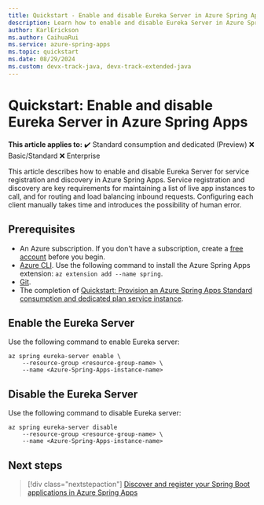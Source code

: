 ```yaml
---
title: Quickstart - Enable and disable Eureka Server in Azure Spring Apps
description: Learn how to enable and disable Eureka Server in Azure Spring Apps.
author: KarlErickson
ms.author: CaihuaRui
ms.service: azure-spring-apps
ms.topic: quickstart
ms.date: 08/29/2024
ms.custom: devx-track-java, devx-track-extended-java
---
```


# Quickstart: Enable and disable Eureka Server in Azure Spring Apps

**This article applies to:** ✔️ Standard consumption and dedicated (Preview) ❌ Basic/Standard ❌ Enterprise

This article describes how to enable and disable Eureka Server for service registration and discovery in Azure Spring Apps. Service registration and discovery are key requirements for maintaining a list of live app instances to call, and for routing and load balancing inbound requests. Configuring each client manually takes time and introduces the possibility of human error.

## Prerequisites

- An Azure subscription. If you don't have a subscription, create a [free account](https://azure.microsoft.com/free/) before you begin.
- [Azure CLI](/cli/azure/install-azure-cli). Use the following command to install the Azure Spring Apps extension: `az extension add --name spring`.
- [Git](https://git-scm.com/downloads).
- The completion of [Quickstart: Provision an Azure Spring Apps Standard consumption and dedicated plan service instance](./quickstart-provision-standard-consumption-service-instance.md).

## Enable the Eureka Server

Use the following command to enable Eureka server:

```azurecli
az spring eureka-server enable \
    --resource-group <resource-group-name> \
    --name <Azure-Spring-Apps-instance-name>
```

## Disable the Eureka Server

Use the following command to disable Eureka server:

```azurecli
az spring eureka-server disable
    --resource-group <resource-group-name> \
    --name <Azure-Spring-Apps-instance-name>
```

## Next steps

> [!div class="nextstepaction"]
> [Discover and register your Spring Boot applications in Azure Spring Apps](../basic-standard/how-to-service-registration.md?toc=/azure/spring-apps/consumption-dedicated/toc.json&bc=/azure/spring-apps/consumption-dedicated/breadcrumb/toc.json)
